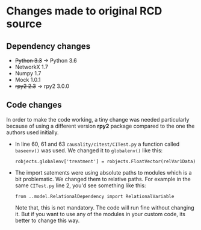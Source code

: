 # Changes made to original RCD source

## Dependency changes

- ~~Python 3.3~~ -> Python 3.6
- NetworkX 1.7
- Numpy 1.7
- Mock 1.0.1
- ~~rpy2 2.3~~ -> rpy2 3.0.0

## Code changes

In order to make the code working, a tiny change was needed particularly because of using a different version **rpy2** package compared to the one the authors used initially.

- In line 60, 61 and 63 ```causality/citest/CITest.py``` a function called ```baseenv()``` was used. We changed it to ```globalenv()``` like this:

    ```robjects.globalenv['treatment'] = robjects.FloatVector(relVar1Data)```

- The import satements were using absolute paths to modules which is a bit problematic. We changed them to relative paths. For example in the same ```CITest.py``` line 2, you'd see something like this:

    ```from ..model.RelationalDependency import RelationalVariable```

    Note that, this is not mandatory. The code will run fine without changing it. But if you want to use any of the modules in your custom code, its better to change this way.